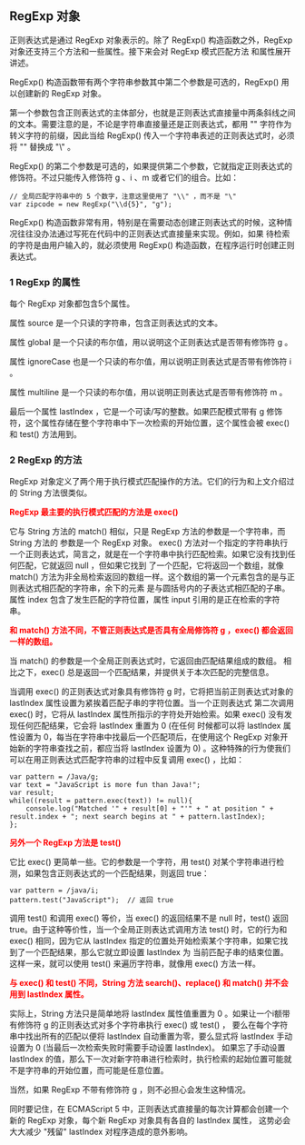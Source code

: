 ## RegExp 对象

正则表达式是通过 RegExp 对象表示的。除了 RegExp() 构造函数之外，RegExp 对象还支持三个方法和一些属性。接下来会对 RegExp 模式匹配方法
和属性展开讲述。

RegExp() 构造函数带有两个字符串参数其中第二个参数是可选的，RegExp() 用以创建新的 RegExp 对象。

第一个参数包含正则表达式的主体部分，也就是正则表达式直接量中两条斜线之间的文本。需要注意的是，不论是字符串直接量还是正则表达式，都用 "\"
字符作为转义字符的前缀，因此当给 RegExp() 传入一个字符串表述的正则表达式时，必须将 "\" 替换成 "\\" 。

RegExp() 的第二个参数是可选的，如果提供第二个参数，它就指定正则表达式的修饰符。不过只能传入修饰符 g 、i 、m 或者它们的组合。比如：

    // 全局匹配字符串中的 5 个数字，注意这里使用了 "\\" ，而不是 "\"
    var zipcode = new RegExp("\\d{5}", "g");

RegExp() 构造函数非常有用，特别是在需要动态创建正则表达式的时候，这种情况往往没办法通过写死在代码中的正则表达式直接量来实现。例如，如果
待检索的字符是由用户输入的，就必须使用 RegExp() 构造函数，在程序运行时创建正则表达式。

### 1 RegExp 的属性

每个 RegExp 对象都包含5个属性。

属性 source 是一个只读的字符串，包含正则表达式的文本。

属性 global 是一个只读的布尔值，用以说明这个正则表达式是否带有修饰符 g 。

属性 ignoreCase 也是一个只读的布尔值，用以说明正则表达式是否带有修饰符 i 。

属性 multiline 是一个只读的布尔值，用以说明正则表达式是否带有修饰符 m 。

最后一个属性 lastIndex ，它是一个可读/写的整数。如果匹配模式带有 g 修饰符，这个属性存储在整个字符串中下一次检索的开始位置，这个属性会被
exec() 和 test() 方法用到。

### 2 RegExp 的方法

RegExp 对象定义了两个用于执行模式匹配操作的方法。它们的行为和上文介绍过的 String 方法很类似。


<span style="color: red;font-weight: bold">RegExp 最主要的执行模式匹配的方法是 exec()</span>

它与 String 方法的 match() 相似，只是 RegExp 方法的参数是一个字符串，而 String 方法的
参数是一个 RegExp 对象。
exec() 方法对一个指定的字符串执行一个正则表达式，简言之，就是在一个字符串中执行匹配检索。如果它没有找到任何匹配，它就返回 null ，但如果它找到
了一个匹配，它将返回一个数组，就像 match() 方法为非全局检索返回的数组一样。这个数组的第一个元素包含的是与正则表达式相匹配的字符串，余下的元素
是与圆括号内的子表达式相匹配的子串。属性 index 包含了发生匹配的字符位置，属性 input 引用的是正在检索的字符串。

<span style="color: red;font-weight: bold">和 match() 方法不同，不管正则表达式是否具有全局修饰符 g ，exec() 都会返回一样的数组。</span>

当 match() 的参数是一个全局正则表达式时，它返回由匹配结果组成的数组。
相比之下，exec() 总是返回一个匹配结果，并提供关于本次匹配的完整信息。

当调用 exec() 的正则表达式对象具有修饰符 g 时，它将把当前正则表达式对象的 lastIndex 属性设置为紧挨着匹配子串的字符位置。当一个正则表达式
第二次调用 exec() 时，它将从 lastIndex 属性所指示的字符处开始检索。如果 exec() 没有发现任何匹配结果，它会将 lastIndex 重置为 0 (在任何
时候都可以将 lastIndex 属性设置为 0，每当在字符串中找最后一个匹配项后，在使用这个 RegExp 对象开始新的字符串查找之前，都应当将 lastIndex
设置为 0) 。这种特殊的行为使我们可以在用正则表达式匹配字符串的过程中反复调用 exec() ，比如：

    var pattern = /Java/g;
    var text = "JavaScript is more fun than Java!";
    var result;
    while((result = pattern.exec(text)) != null){
        console.log("Matched '" + result[0] + "'" + " at position " + result.index + "; next search begins at " + pattern.lastIndex);
    };

<span style="color: red;font-weight: bold">另外一个 RegExp 方法是 test()</span>

它比 exec() 更简单一些。它的参数是一个字符，用 test() 对某个字符串进行检测，如果包含正则表达式的一个匹配结果，则返回 true：

    var pattern = /java/i;
    pattern.test("JavaScript");  // 返回 true

调用 test() 和调用 exec() 等价，当 exec() 的返回结果不是 null 时，test() 返回 true。由于这种等价性，当一个全局正则表达式调用方法 test()
时，它的行为和 exec() 相同，因为它从 lastIndex 指定的位置处开始检索某个字符串，如果它找到了一个匹配结果，那么它就立即设置 lastIndex 为
当前匹配子串的结束位置。这样一来，就可以使用 test() 来遍历字符串，就像用 exec() 方法一样。

<span style="color: red;font-weight: bold">与 exec() 和 test() 不同，String 方法 search()、replace() 和 match() 并不会用到 lastIndex 属性。</span>

实际上，String 方法只是简单地将 lastIndex 属性值重置为 0 。如果让一个i额带有修饰符 g 的正则表达式对多个字符串执行 exec() 或 test() ，
要么在每个字符串中找出所有的匹配以便将 lastIndex 自动重置为零，要么显式将 lastIndex 手动设置为 0 (当最后一次检索失败时需要手动设置 lastIndex)。
如果忘了手动设置 lastIndex 的值，那么下一次对新字符串进行检索时，执行检索的起始位置可能就不是字符串的开始位置，而可能是任意位置。

当然，如果 RegExp 不带有修饰符 g ，则不必担心会发生这种情况。

同时要记住，在 ECMAScript 5 中，正则表达式直接量的每次计算都会创建一个新的 RegExp 对象，每个新 RegExp 对象具有各自的 lastIndex 属性，
这势必会大大减少 "残留" lastIndex 对程序造成的意外影响。
